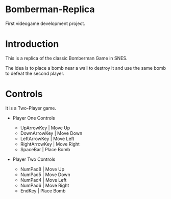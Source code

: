 # Bomberman-Replica
First videogame development project.

# Introduction
This is a replica of the classic Bomberman Game in SNES.

The idea is to place a bomb near a wall to destroy it and use the same bomb to defeat the second player.

# Controls

It is a Two-Player game.

- Player One Controls
  - UpArrowKey    | Move Up
  - DownArrowKey  | Move Down
  - LeftArrowKey  | Move Left
  - RightArrowKey | Move Right
  - SpaceBar      | Place Bomb
  

- Player Two Controls
  - NumPad8 | Move Up
  - NumPad5 | Move Down
  - NumPad4 | Move Left
  - NumPad6 | Move Right
  - EndKey  | Place Bomb




